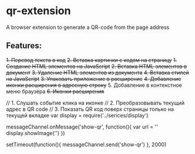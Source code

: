 # qr-extension

A browser extension to generate a QR-code from the page address

## Features:

~~1. Перевод текста в код~~
~~2. Вставка картинки с кодом на страницу~~
   ~~1. Создание HTML элементов на JavaScript~~
   ~~2. Вставка HTML элементов в документ~~
   ~~3. Удаление HTML элементов из документа~~
	~~4. Вставка стилей на JavaScript~~
~~3. Упаковать приложение в расширение~~
~~4. Добавление иконки расширения в адресную строку~~
5. Добавление в контекстное меню браузера
~~6. Иконки расширения~~

// 1. Слушать событие клика на иконке
// 2. Преобразовывать текущий адрес в QR code
// 3. Показать QR код поверх страницы только на текущей вкладке
var display = require('../serices/display')

messageChannel.onMessage('show-qr', function(){
    var url = ''
    display.showImage('')
})

setTimeout(function(){
    messageChannel.send('show-qr')
}, 2000)